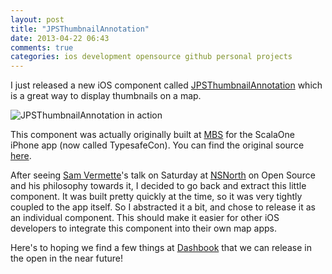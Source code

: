 ```yaml
---
layout: post
title: "JPSThumbnailAnnotation"
date: 2013-04-22 06:43
comments: true
categories: ios development opensource github personal projects
---
```

I just released a new iOS component called [JPSThumbnailAnnotation](https://github.com/jpsim/JPSThumbnailAnnotation) which is a great way to display thumbnails on a map.

![JPSThumbnailAnnotation in action](https://github.com/jpsim/JPSThumbnailAnnotation/raw/master/screenshots.jpg)

This component was actually originally built at [MBS](http://mgn.tc) for the ScalaOne iPhone app (now called TypesafeCon). You can find the original source [here](https://github.com/magneticbear/scalaone_iphone).

After seeing [Sam Vermette](http://samvermette.com)'s talk on Saturday at [NSNorth](http://nsnorth.ca) on Open Source and his philosophy towards it, I decided to go back and extract this little component. It was built pretty quickly at the time, so it was very tightly coupled to the app itself. So I abstracted it a bit, and chose to release it as an individual component. This should make it easier for other iOS developers to integrate this component into their own map apps.

Here's to hoping we find a few things at [Dashbook](http://dashbook.co) that we can release in the open in the near future!